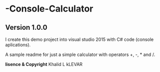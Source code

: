 # -Console-Calculator

## Version 1.0.0

I create this demo project into visual studio 2015 with C# code (console aplications).

A sample readme for just a simple calculator with operators +, -, * and /.

**lisence & Copyright**
Khalid L kLEVAR


